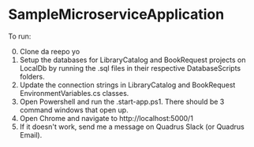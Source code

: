 # SampleMicroserviceApplication

To run:

0. Clone da reepo yo
1. Setup the databases for LibraryCatalog and BookRequest projects on LocalDb by running the .sql files in their respective DatabaseScripts folders. 
2. Update the connection strings in LibraryCatalog and BookRequest EnvironmentVariables.cs classes.
3. Open Powershell and run the .start-app.ps1.  There should be 3 command windows that open up.
4. Open Chrome and navigate to http://localhost:5000/1
5. If it doesn't work, send me a message on Quadrus Slack (or Quadrus Email).
